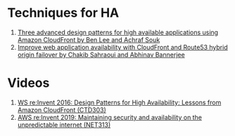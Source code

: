 <h1>Techniques for HA</h1>

1. [Three advanced design patterns for high available applications using Amazon CloudFront by Ben Lee and Achraf Souk](https://aws.amazon.com/fr/blogs/networking-and-content-delivery/three-advanced-design-patterns-for-high-available-applications-using-amazon-cloudfront/)
1. [Improve web application availability with CloudFront and Route53 hybrid origin failover by Chakib Sahraoui and Abhinav Bannerjee](https://aws.amazon.com/blogs/networking-and-content-delivery/improve-web-application-availability-with-cloudfront-and-route53-hybrid-origin-failover/)

# Videos

1. [WS re:Invent 2016: Design Patterns for High Availability: Lessons from Amazon CloudFront (CTD303)](https://www.youtube.com/watch?v=n8qQGLJeUYA)
1. [AWS re:Invent 2019: Maintaining security and availability on the unpredictable internet (NET313)](https://www.youtube.com/watch?v=pq6_Bd24Jsw)